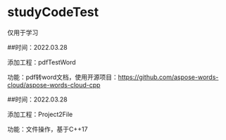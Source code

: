 # studyCodeTest
仅用于学习

##时间：2022.03.28

添加工程：pdfTestWord

功能：pdf转word文档，使用开源项目：https://github.com/aspose-words-cloud/aspose-words-cloud-cpp



##时间：2022.03.28

添加工程：Project2File

功能：文件操作，基于C++17
